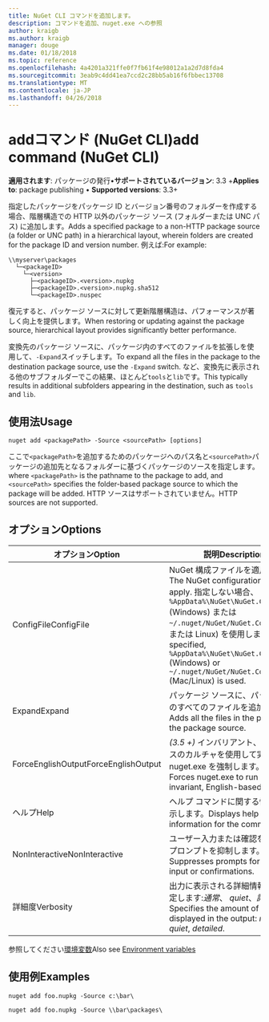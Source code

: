 ```yaml
---
title: NuGet CLI コマンドを追加します。
description: コマンドを追加、nuget.exe への参照
author: kraigb
ms.author: kraigb
manager: douge
ms.date: 01/18/2018
ms.topic: reference
ms.openlocfilehash: 4a4201a321ffe0f7fb61f4e98012a1a2d7d8fda4
ms.sourcegitcommit: 3eab9c4dd41ea7ccd2c28bb5ab16f6fbbec13708
ms.translationtype: MT
ms.contentlocale: ja-JP
ms.lasthandoff: 04/26/2018
---
```

# <a name="add-command-nuget-cli"></a><span data-ttu-id="9a037-103">addコマンド (NuGet CLI)</span><span class="sxs-lookup"><span data-stu-id="9a037-103">add command (NuGet CLI)</span></span>

<span data-ttu-id="9a037-104">**適用されます**: パッケージの発行&bullet;**サポートされているバージョン**: 3.3 +</span><span class="sxs-lookup"><span data-stu-id="9a037-104">**Applies to**: package publishing &bullet; **Supported versions**: 3.3+</span></span>

<span data-ttu-id="9a037-105">指定したパッケージをパッケージ ID とバージョン番号のフォルダーを作成する場合、階層構造での HTTP 以外のパッケージ ソース (フォルダーまたは UNC パス) に追加します。</span><span class="sxs-lookup"><span data-stu-id="9a037-105">Adds a specified package to a non-HTTP package source (a folder or UNC path) in a hierarchical layout, wherein folders are created for the package ID and version number.</span></span> <span data-ttu-id="9a037-106">例えば:</span><span class="sxs-lookup"><span data-stu-id="9a037-106">For example:</span></span>

    \\myserver\packages
      └─<packageID>
        └─<version>
          ├─<packageID>.<version>.nupkg
          ├─<packageID>.<version>.nupkg.sha512
          └─<packageID>.nuspec

<span data-ttu-id="9a037-107">復元すると、パッケージ ソースに対して更新階層構造は、パフォーマンスが著しく向上を提供します。</span><span class="sxs-lookup"><span data-stu-id="9a037-107">When restoring or updating against the package source, hierarchical layout provides significantly better performance.</span></span>

<span data-ttu-id="9a037-108">変換先のパッケージ ソースに、パッケージ内のすべてのファイルを拡張しを使用して、`-Expand`スイッチします。</span><span class="sxs-lookup"><span data-stu-id="9a037-108">To expand all the files in the package to the destination package source, use the `-Expand` switch.</span></span> <span data-ttu-id="9a037-109">など、変換先に表示される他のサブフォルダーでこの結果、ほとんど`tools`と`lib`です。</span><span class="sxs-lookup"><span data-stu-id="9a037-109">This typically results in additional subfolders appearing in the destination, such as `tools` and `lib`.</span></span>

## <a name="usage"></a><span data-ttu-id="9a037-110">使用法</span><span class="sxs-lookup"><span data-stu-id="9a037-110">Usage</span></span>

```cli
nuget add <packagePath> -Source <sourcePath> [options]
```

<span data-ttu-id="9a037-111">ここで`<packagePath>`を追加するためのパッケージへのパス名と`<sourcePath>`パッケージの追加先となるフォルダーに基づくパッケージのソースを指定します。</span><span class="sxs-lookup"><span data-stu-id="9a037-111">where `<packagePath>` is the pathname to the package to add, and `<sourcePath>` specifies the folder-based package source to which the package will be added.</span></span> <span data-ttu-id="9a037-112">HTTP ソースはサポートされていません。</span><span class="sxs-lookup"><span data-stu-id="9a037-112">HTTP sources are not supported.</span></span>

## <a name="options"></a><span data-ttu-id="9a037-113">オプション</span><span class="sxs-lookup"><span data-stu-id="9a037-113">Options</span></span>

| <span data-ttu-id="9a037-114">オプション</span><span class="sxs-lookup"><span data-stu-id="9a037-114">Option</span></span> | <span data-ttu-id="9a037-115">説明</span><span class="sxs-lookup"><span data-stu-id="9a037-115">Description</span></span> |
| --- | --- |
| <span data-ttu-id="9a037-116">ConfigFile</span><span class="sxs-lookup"><span data-stu-id="9a037-116">ConfigFile</span></span> | <span data-ttu-id="9a037-117">NuGet 構成ファイルを適用します。</span><span class="sxs-lookup"><span data-stu-id="9a037-117">The NuGet configuration file to apply.</span></span> <span data-ttu-id="9a037-118">指定しない場合、 `%AppData%\NuGet\NuGet.Config` (Windows) または`~/.nuget/NuGet/NuGet.Config`(Mac または Linux) を使用します。</span><span class="sxs-lookup"><span data-stu-id="9a037-118">If not specified, `%AppData%\NuGet\NuGet.Config` (Windows) or `~/.nuget/NuGet/NuGet.Config` (Mac/Linux) is used.</span></span>|
| <span data-ttu-id="9a037-119">Expand</span><span class="sxs-lookup"><span data-stu-id="9a037-119">Expand</span></span> | <span data-ttu-id="9a037-120">パッケージ ソースに、パッケージ内のすべてのファイルを追加します。</span><span class="sxs-lookup"><span data-stu-id="9a037-120">Adds all the files in the package to the package source.</span></span> |
| <span data-ttu-id="9a037-121">ForceEnglishOutput</span><span class="sxs-lookup"><span data-stu-id="9a037-121">ForceEnglishOutput</span></span> | <span data-ttu-id="9a037-122">*(3.5 +)* インバリアント、英語ベースのカルチャを使用して実行する nuget.exe を強制します。</span><span class="sxs-lookup"><span data-stu-id="9a037-122">*(3.5+)* Forces nuget.exe to run using an invariant, English-based culture.</span></span> |
| <span data-ttu-id="9a037-123">ヘルプ</span><span class="sxs-lookup"><span data-stu-id="9a037-123">Help</span></span> | <span data-ttu-id="9a037-124">ヘルプ コマンドに関する情報を表示します。</span><span class="sxs-lookup"><span data-stu-id="9a037-124">Displays help information for the command.</span></span> |
| <span data-ttu-id="9a037-125">NonInteractive</span><span class="sxs-lookup"><span data-stu-id="9a037-125">NonInteractive</span></span> | <span data-ttu-id="9a037-126">ユーザー入力または確認を要求するプロンプトを抑制します。</span><span class="sxs-lookup"><span data-stu-id="9a037-126">Suppresses prompts for user input or confirmations.</span></span> |
| <span data-ttu-id="9a037-127">詳細度</span><span class="sxs-lookup"><span data-stu-id="9a037-127">Verbosity</span></span> | <span data-ttu-id="9a037-128">出力に表示される詳細情報の量を指定します:*通常*、 *quiet*、*詳細*です。</span><span class="sxs-lookup"><span data-stu-id="9a037-128">Specifies the amount of detail displayed in the output: *normal*, *quiet*, *detailed*.</span></span> |

<span data-ttu-id="9a037-129">参照してください[環境変数](cli-ref-environment-variables.md)</span><span class="sxs-lookup"><span data-stu-id="9a037-129">Also see [Environment variables](cli-ref-environment-variables.md)</span></span>

## <a name="examples"></a><span data-ttu-id="9a037-130">使用例</span><span class="sxs-lookup"><span data-stu-id="9a037-130">Examples</span></span>

```cli
nuget add foo.nupkg -Source c:\bar\

nuget add foo.nupkg -Source \\bar\packages\
```
